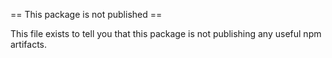 == This package is not published ==

This file exists to tell you that this package is not publishing any useful npm artifacts.